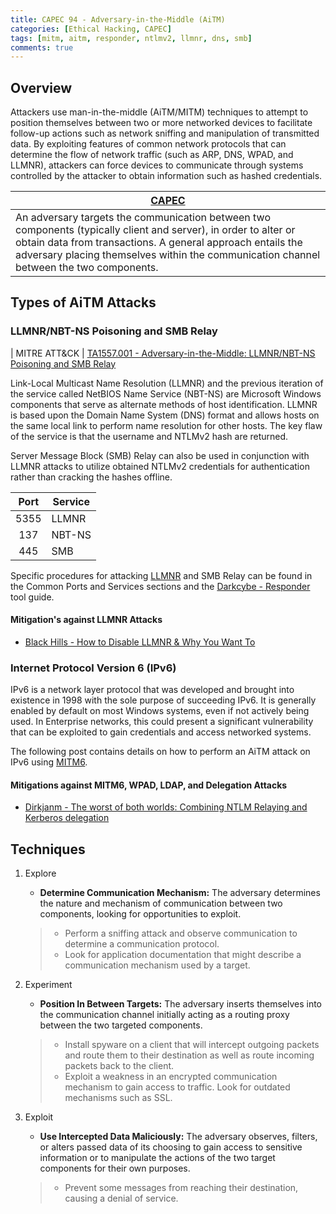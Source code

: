 ```yaml
---
title: CAPEC 94 - Adversary-in-the-Middle (AiTM)
categories: [Ethical Hacking, CAPEC]
tags: [mitm, aitm, responder, ntlmv2, llmnr, dns, smb]
comments: true
---
```


## Overview

Attackers use man-in-the-middle (AiTM/MITM) techniques to attempt to position themselves between two or more networked devices to facilitate follow-up actions such as network sniffing and manipulation of transmitted data. By exploiting features of common network protocols that can determine the flow of network traffic (such as ARP, DNS, WPAD, and LLMNR), attackers can force devices to communicate through systems controlled by the attacker to obtain information such as hashed credentials.

| [CAPEC](https://capec.mitre.org/data/definitions/94.html)|
| --- |
| An adversary targets the communication between two components (typically client and server), in order to alter or obtain data from transactions. A general approach entails the adversary placing themselves within the communication channel between the two components. |

## Types of AiTM Attacks

### LLMNR/NBT-NS Poisoning and SMB Relay

| MITRE ATT&CK | [TA1557.001 - Adversary-in-the-Middle: LLMNR/NBT-NS Poisoning and SMB Relay](https://attack.mitre.org/techniques/T1557/001/)

Link-Local Multicast Name Resolution (LLMNR) and the previous iteration of the service called NetBIOS Name Service (NBT-NS) are Microsoft Windows components that serve as alternate methods of host identification. LLMNR is based upon the Domain Name System (DNS) format and allows hosts on the same local link to perform name resolution for other hosts. The key flaw of the service is that the username and NTLMv2 hash are returned.

Server Message Block (SMB) Relay can also be used in conjunction with LLMNR attacks to utilize obtained NTLMv2 credentials for authentication rather than cracking the hashes offline.

| Port | Service |
|:----:|---------|
| 5355 | LLMNR   |
| 137  | NBT-NS  |
| 445  | SMB     |

Specific procedures for attacking [LLMNR](https://darkcybe.github.io/posts/LLMNR_5355/) and SMB Relay can be found in the Common Ports and Services sections and the [Darkcybe - Responder](https://darkcybe.github.io/posts/Responder/) tool guide.

#### Mitigation's against LLMNR Attacks

- [Black Hills - How to Disable LLMNR & Why You Want To](https://www.blackhillsinfosec.com/how-to-disable-llmnr-why-you-want-to/)

### Internet Protocol Version 6 (IPv6)

IPv6 is a network layer protocol that was developed and brought into existence in 1998 with the sole purpose of succeeding IPv6. It is generally enabled by default on most Windows systems, even if not actively being used. In Enterprise networks, this could present a significant vulnerability that can be exploited to gain credentials and access networked systems.

The following post contains details on how to perform an AiTM attack on IPv6 using [MITM6](https://darkcybe.github.io/posts/mitm6/).

#### Mitigations against MITM6, WPAD, LDAP, and Delegation Attacks

- [Dirkjanm - The worst of both worlds: Combining NTLM Relaying and Kerberos delegation](https://dirkjanm.io/worst-of-both-worlds-ntlm-relaying-and-kerberos-delegation/)

## Techniques

1. Explore
    - **Determine Communication Mechanism:** The adversary determines the nature and mechanism of communication between two components, looking for opportunities to exploit.
  
    > - Perform a sniffing attack and observe communication to determine a communication protocol.
    > - Look for application documentation that might describe a communication mechanism used by a target.

2. Experiment
    - **Position In Between Targets:** The adversary inserts themselves into the communication channel initially acting as a routing proxy between the two targeted components.
  
    > - Install spyware on a client that will intercept outgoing packets and route them to their destination as well as route incoming packets back to the client.
    > - Exploit a weakness in an encrypted communication mechanism to gain access to traffic. Look for outdated mechanisms such as SSL.

3. Exploit
    - **Use Intercepted Data Maliciously:** The adversary observes, filters, or alters passed data of its choosing to gain access to sensitive information or to manipulate the actions of the two target components for their own purposes.
  
    > - Prevent some messages from reaching their destination, causing a denial of service.
